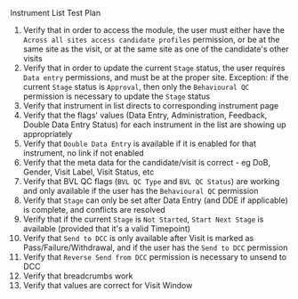 Instrument List Test Plan

1. Verify that in order to access the module, the user must either have the `Across all sites access candidate profiles` permission, or be at the same site as the visit, or at the same site as one of the candidate's other visits
2. Verify that in order to update the current `Stage` status, the user requires `Data entry` permissions, and must be at the proper site. Exception: if the current `Stage` status is `Approval`, then only the `Behavioural QC` permission is necessary to update the `Stage` status
3. Verify that instrument in list directs to corresponding instrument page
4. Verify that the flags' values (Data Entry, Administration, Feedback, Double Data Entry Status) for each instrument in the list are showing up appropriately
5. Verify that `Double Data Entry` is available if it is enabled for that instrument, no link if not enabled
6. Verify that the meta data for the candidate/visit is correct - eg DoB, Gender, Visit Label, Visit Status, etc
7. Verify that BVL QC flags (`BVL QC Type` and `BVL QC Status`) are working and only available if the user has the `Behavioural QC` permission
8. Verify that `Stage` can only be set after Data Entry (and DDE if applicable) is complete, and conflicts are resolved
9. Verify that if the current `Stage` is `Not Started`, `Start Next Stage` is available (provided that it's a valid Timepoint)
10. Verify that `Send to DCC` is only available after Visit is marked as Pass/Failure/Withdrawal, and if the user has the `Send to DCC` permission
11. Verify that `Reverse Send from DCC` permission is necessary to unsend to DCC
12. Verify that breadcrumbs work
13. Verify that values are correct for Visit Window

